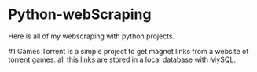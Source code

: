 # Python-webScraping
Here is all of my webscraping with python projects.

#1 Games Torrent
Is a simple project to get magnet links from a website of torrent games. all this links are stored in a local database with MySQL.
